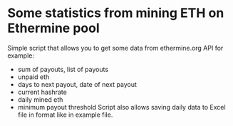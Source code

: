 # Some statistics from mining ETH on Ethermine pool
Simple script that allows you to get some data from ethermine.org API for example:
- sum of payouts, list of payouts 
- unpaid eth
- days to next payout, date of next payout 
- current hashrate 
- daily mined eth 
- minimum payout threshold
Script also allows saving daily data to Excel file in format like in example file.
